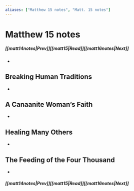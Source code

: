 ```yaml
---
aliases: ["Matthew 15 notes", "Matt. 15 notes"]
---
```

# Matthew 15 notes
##### <span class=arrow-left></span>[[matt14notes|Prev]]<span class=navigation-separator></span>[[matt15|Read]]<span class=navigation-separator></span>[[matt16notes|Next]]<span class=arrow-right></span>
- 
## Breaking Human Traditions
- 
## A Canaanite Woman’s Faith
- 
## Healing Many Others
- 
## The Feeding of the Four Thousand
- 
##### <span class=arrow-left></span>[[matt14notes|Prev]]<span class=navigation-separator></span>[[matt15|Read]]<span class=navigation-separator></span>[[matt16notes|Next]]<span class=arrow-right></span>